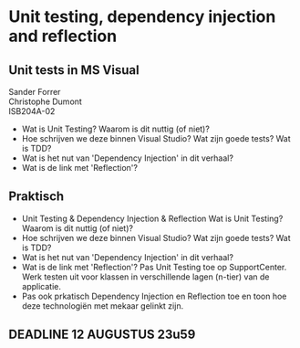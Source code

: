 # Unit testing, dependency injection and reflection
## Unit tests in MS Visual 

Sander Forrer  
Christophe Dumont  
ISB204A-02

* Wat is Unit Testing? Waarom is dit nuttig (of niet)?
* Hoe schrijven we deze binnen Visual Studio? Wat zijn goede tests? Wat is TDD?
* Wat is het nut van 'Dependency Injection' in dit verhaal?
* Wat is de link met 'Reflection'?

## Praktisch

* Unit Testing & Dependency Injection & Reflection	Wat is Unit Testing? Waarom is dit nuttig (of niet)?
* Hoe schrijven we deze binnen Visual Studio? Wat zijn goede tests? Wat is TDD?
* Wat is het nut van 'Dependency Injection' in dit verhaal?
* Wat is de link met 'Reflection'?	Pas Unit Testing toe op SupportCenter. Werk testen uit voor klassen in verschillende lagen (n-tier) van de applicatie.
* Pas ook prkatisch Dependency Injection en Reflection toe en toon hoe deze technologiën met mekaar gelinkt zijn.

## DEADLINE 12 AUGUSTUS 23u59